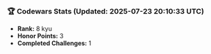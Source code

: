 ### 🏆 Codewars Stats (Updated: 2025-07-23 20:10:33 UTC)

- **Rank:** 8 kyu
- **Honor Points:** 3
- **Completed Challenges:** 1
